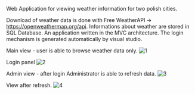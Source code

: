 Web Application for viewing weather information for two polish cities. 

Download of weather data is done with Free WeatherAPI -> https://openweathermap.org/api. Informations about weather are stored in SQL Database. An application written in the MVC architecture. The login mechanism is generated automatically by visual studio.

Main view - user is able to browse weather data only.
![1](https://user-images.githubusercontent.com/39875865/173033186-d3352699-9e01-4bb4-9d8e-73341bb64409.JPG)

Login panel
![2](https://user-images.githubusercontent.com/39875865/173033458-01b08399-d383-4499-ac2c-fd81360a1c1e.JPG)

Admin view - after login Administrator is able to refresh data.
![3](https://user-images.githubusercontent.com/39875865/173033650-4c9e25fd-e57f-4712-b01e-86b247c0c423.JPG)

View after refresh.
![4](https://user-images.githubusercontent.com/39875865/173033740-fd054457-1368-4cf3-9273-3afe1fadaf75.JPG)

